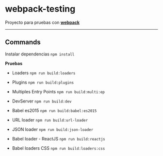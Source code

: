 # webpack-testing
Proyecto para pruebas con **[webpack](https://webpack.js.org/)**

----
## Commands

Instalar dependencias ``npm install``

**Pruebas**

- Loaders ``npm run build:loaders``

- Plugins ``npm run build:plugins``

- Multiples Entry Points ``npm run build:multi:ep``

- DevServer ``npm run build:dev``

- Babel es2015 ``npm run build:babel:es2015``

- URL loader ``npm run build:url-loader``

- JSON loader ``npm run build:json-loader``

- Babel loader - ReactJS ``npm run build:reactjs``

- Babel loaders CSS ``npm run build:loaders:css``

